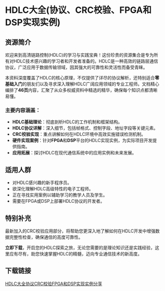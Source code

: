 # HDLC大全(协议、CRC校验、FPGA和DSP实现实例)

## 资源简介

欢迎来到高清链路控制(HDLC)的学习与实践宝典！这份珍贵的资源集合是专为所有对HDLC技术感兴趣的学习者和开发者准备的。HDLC是一种高效的链路层通信协议，广泛应用于数据传输领域，因其强大的可靠性和灵活性而备受青睐。

本资料深度覆盖了HDLC的核心原理，不仅提供了详尽的协议解析，还特别适合**零基础入门**的朋友们以及寻求深入理解HDLC广阔应用领域的专业工程师。文档精心编排了**46页**内容，汇聚了从众多权威资料中精选的精华，确保每个知识点都清晰易懂。

### 主要内容涵盖：
- **HDLC基础理论**：彻底剖析HDLC的工作机制和框架结构。
- **HDLC协议详解**：深入细节，包括帧格式、控制字段、地址字段等关键元素。
- **CRC校验实现**：重点讲解如何在HDLC环境中高效实施错误检测机制。
- **硬件实现案例**：针对**FPGA**和**DSP**平台的HDLC实现实例，为实际项目开发提供指南。
- **应用拓展**：探讨HDLC在现代通信系统中的应用实例和未来发展。

## 适用人群
- 对HDLC感兴趣的新手程序员。
- 欲深化理解HDLC高级特性的电子工程师。
- 正在寻找实用案例以辅助学习的教学人员及学生。
- 需要在FPGA或DSP上部署HDLC协议的开发者。

## 特别补充
最新加入的CRC校验应用部分，将帮助您更深入地了解如何在HDLC开发中增强数据完整性检查，确保通信的高度可靠性。

**立即下载**，开启您的HDLC探索之旅，无论您需要的是理论知识还是实践经验，这里应有尽有，助您快速掌握HDLC的精髓，迈向专业通信技术的新高度。

## 下载链接

[HDLC大全协议CRC校验FPGA和DSP实现实例分享](https://pan.quark.cn/s/7ca17416fea4)